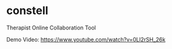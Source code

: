 # constell
Therapist Online Collaboration Tool

Demo Video: https://www.youtube.com/watch?v=0Ll2rSH_26k
